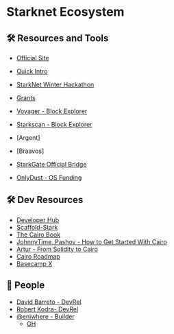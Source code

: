 # Starknet Ecosystem

## 🛠️ Resources and Tools

- [Official Site](https://www.starknet.io/)
- [Quick Intro](https://iq.wiki/wiki/starknet)
- [StarkNet Winter Hackathon](https://app.buidlbox.io/starknet/starknet-winter)
- [Grants](https://www.starknet.io/grants/)

- [Voyager - Block Explorer](https://voyager.online/)
- [Starkscan - Block Explorer](https://starkscan.co/)
- [Argent]
- [Braavos]
- [StarkGate Official Bridge](https://starkgate.starknet.io/)
- [OnlyDust - OS Funding](https://www.onlydust.com/)

## 🛠️ Dev Resources

- [Developer Hub](https://www.starknet.io/developers/)
- [Scaffold-Stark](https://scaffoldstark.com/)
- [The Cairo Book](https://book.cairo-lang.org/)
- [JohnnyTime, Pashov - How to Get Started With Cairo](https://www.youtube.com/watch?v=j2YHVzebVa8)
- [Artur - From Solidity to Cairo](https://www.notion.so/from-solidity-to-cairo/From-Solidity-to-Cairo-WIP-9d6aad0ba8c24771bd523df74796e87e)
- [Cairo Roadmap](https://www.starknet.io/developers/roadmap/)
- [Basecamp X](https://www.starknet.io/tutorial-type/basecamp-x/)

## 🧑 People

- [David Barreto - DevRel](https://x.com/barretodavid)
- [Robert Kodra- DevRel](https://x.com/robertkp13)
- [@eniwhere - Builder](https://x.com/eniwhere_)
  - [GH](https://github.com/enitrat)
